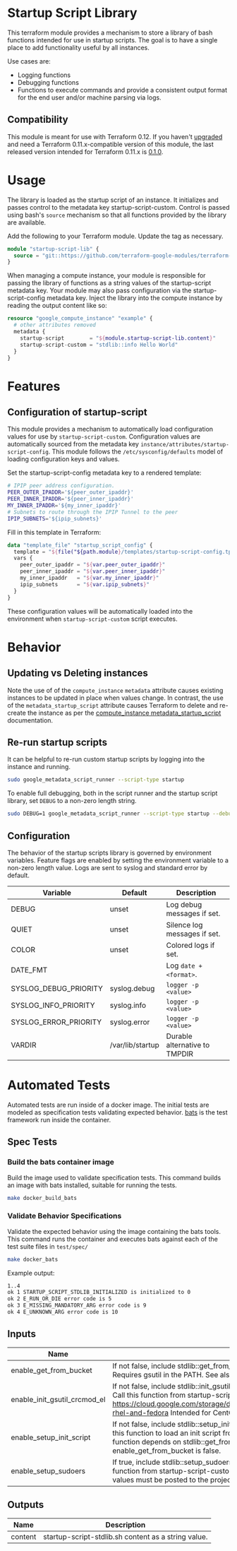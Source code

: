 # Startup Script Library

This terraform module provides a mechanism to store a library of bash functions
intended for use in startup scripts.  The goal is to have a single place to add
functionality useful by all instances.

Use cases are:

 * Logging functions
 * Debugging functions
 * Functions to execute commands and provide a consistent output format for the
   end user and/or machine parsing via logs.

## Compatibility

This module is meant for use with Terraform 0.12. If you haven't [upgraded](https://www.terraform.io/upgrade-guides/0-12.html) and need a Terraform 0.11.x-compatible version of this module, the last released version intended for Terraform 0.11.x
is [0.1.0](https://registry.terraform.io/modules/terraform-google-modules/startup-scripts/google/0.1.0).

# Usage

The library is loaded as the startup script of an instance.  It initializes and
passes control to the metadata key startup-script-custom. Control is passed
using bash's `source` mechanism so that all functions provided by the library are
available.

Add the following to your Terraform module.  Update the tag as necessary.

```terraform
module "startup-script-lib" {
  source = "git::https://github.com/terraform-google-modules/terraform-google-startup-scripts.git?ref=v0.1.0"
}
```

When managing a compute instance, your module is responsible for passing the
library of functions as a string values of the startup-script metadata key. Your
module may also pass configuration via the startup-script-config metadata key.
Inject the library into the compute instance by reading the output content like
so:

```terraform
resource "google_compute_instance" "example" {
  # other attributes removed
  metadata {
    startup-script        = "${module.startup-script-lib.content}"
    startup-script-custom = "stdlib::info Hello World"
  }
}
```

# Features

## Configuration of startup-script

This module provides a mechanism to automatically load configuration values for
use by `startup-script-custom`.  Configuration values are automatically sourced
from the metadata key `instance/attributes/startup-script-config`.  This module
follows the `/etc/sysconfig/defaults` model of loading configuration keys and
values.

Set the startup-script-config metadata key to a rendered template:

```bash
# IPIP peer address configuration.
PEER_OUTER_IPADDR='${peer_outer_ipaddr}'
PEER_INNER_IPADDR='${peer_inner_ipaddr}'
MY_INNER_IPADDR='${my_inner_ipaddr}'
# Subnets to route through the IPIP Tunnel to the peer
IPIP_SUBNETS='${ipip_subnets}'
```

Fill in this template in Terraform:

```terraform
data "template_file" "startup_script_config" {
  template = "${file("${path.module}/templates/startup-script-config.tpl")}"
  vars {
    peer_outer_ipaddr = "${var.peer_outer_ipaddr}"
    peer_inner_ipaddr = "${var.peer_inner_ipaddr}"
    my_inner_ipaddr   = "${var.my_inner_ipaddr}"
    ipip_subnets      = "${var.ipip_subnets}"
  }
}
```

These configuration values will be automatically loaded into the environment
when `startup-script-custom` script executes.

# Behavior

## Updating vs Deleting instances

Note the use of of the `compute_instance` `metadata` attribute causes existing
instances to be updated in place when values change.  In contrast, the use of
the `metadata_startup_script` attribute causes Terraform to delete and re-create
the instance as per the [compute_instance
metadata_startup_script][metadata_startup_script] documentation.

## Re-run startup scripts

It can be helpful to re-run custom startup scripts by logging into the instance
and running.

```bash
sudo google_metadata_script_runner --script-type startup
```

To enable full debugging, both in the script runner and the startup script
library, set `DEBUG` to a non-zero length string.

```bash
sudo DEBUG=1 google_metadata_script_runner --script-type startup --debug
```

## Configuration

The behavior of the startup scripts library is governed by environment
variables.  Feature flags are enabled by setting the environment variable to a
non-zero length value.  Logs are sent to syslog and standard error by default.

| Variable              | Default          | Description                   |
| --------              | -------          | -----------                   |
| DEBUG                 | unset            | Log debug messages if set.    |
| QUIET                 | unset            | Silence log messages if set.  |
| COLOR                 | unset            | Colored logs if set.          |
| DATE_FMT              |                  | Log `date +<format>`.         |
| SYSLOG_DEBUG_PRIORITY | syslog.debug     | `logger -p <value>`           |
| SYSLOG_INFO_PRIORITY  | syslog.info      | `logger -p <value>`           |
| SYSLOG_ERROR_PRIORITY | syslog.error     | `logger -p <value>`           |
| VARDIR                | /var/lib/startup | Durable alternative to TMPDIR |

# Automated Tests

Automated tests are run inside of a docker image.  The initial tests are modeled
as specification tests validating expected behavior.  [bats][bats] is the test
framework run inside the container.

## Spec Tests

### Build the bats container image

Build the image used to validate specification tests.  This command builds an
image with bats installed, suitable for running the tests.

```sh
make docker_build_bats
```

### Validate Behavior Specifications

Validate the expected behavior using the image containing the bats tools.  This
command runs the container and executes bats against each of the test suite
files in `test/spec/`

```sh
make docker_bats
```

Example output:

```txt
1..4
ok 1 STARTUP_SCRIPT_STDLIB_INITIALIZED is initialized to 0
ok 2 E_RUN_OR_DIE error code is 5
ok 3 E_MISSING_MANDATORY_ARG error code is 9
ok 4 E_UNKNOWN_ARG error code is 10
```

<!-- BEGINNING OF PRE-COMMIT-TERRAFORM DOCS HOOK -->
## Inputs

| Name | Description | Type | Default | Required |
|------|-------------|:----:|:-----:|:-----:|
| enable\_get\_from\_bucket | If not false, include stdlib::get_from_bucket() prior to executing startup-script-custom.  Requires gsutil in the PATH.  See also enable_init_gsutil_crcmod_el feature flag. | bool | `"false"` | no |
| enable\_init\_gsutil\_crcmod\_el | If not false, include stdlib::init_gsutil_crcmod_el() prior to executing startup-script-custom.  Call this function from startup-script-custom to initialize gsutil as per https://cloud.google.com/storage/docs/gsutil/addlhelp/CRC32CandInstallingcrcmod#centos-rhel-and-fedora Intended for CentOS, RHEL and Fedora systems. | bool | `"false"` | no |
| enable\_setup\_init\_script | If not false, include stdlib::setup_init_script() prior to executing startup-script-custom.   Call this function to load an init script from GCS into /etc/init.d and initialize it with chkconfig. This function depends on stdlib::get_from_bucket, so this function won't be enabled if enable_get_from_bucket is false. | bool | `"false"` | no |
| enable\_setup\_sudoers | If true, include stdlib::setup_sudoers() prior to executing startup-script-custom. Call this function from startup-script-custom to setup unix usernames in sudoers Comma separated values must be posted to the project metadata key project/attributes/sudoers | bool | `"false"` | no |

## Outputs

| Name | Description |
|------|-------------|
| content | startup-script-stdlib.sh content as a string value. |

<!-- END OF PRE-COMMIT-TERRAFORM DOCS HOOK -->

[metadata_startup_script]: https://www.terraform.io/docs/providers/google/r/compute_instance.html#metadata_startup_script
[bats]: https://github.com/sstephenson/bats